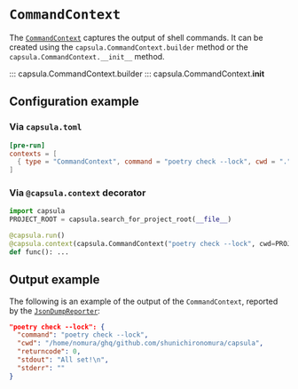 # `CommandContext`

The [`CommandContext`](../../reference/capsula/#capsula.CommandContext) captures the output of shell commands.
It can be created using the `capsula.CommandContext.builder` method or the `capsula.CommandContext.__init__` method.

::: capsula.CommandContext.builder
::: capsula.CommandContext.__init__

## Configuration example

### Via `capsula.toml`

```toml
[pre-run]
contexts = [
  { type = "CommandContext", command = "poetry check --lock", cwd = ".", cwd_relative_to_project_root = true },
]
```

### Via `@capsula.context` decorator

```python
import capsula
PROJECT_ROOT = capsula.search_for_project_root(__file__)

@capsula.run()
@capsula.context(capsula.CommandContext("poetry check --lock", cwd=PROJECT_ROOT), mode="pre")
def func(): ...
```

## Output example

The following is an example of the output of the `CommandContext`, reported by the [`JsonDumpReporter`](../reporters/json_dump.md):

```json
"poetry check --lock": {
  "command": "poetry check --lock",
  "cwd": "/home/nomura/ghq/github.com/shunichironomura/capsula",
  "returncode": 0,
  "stdout": "All set!\n",
  "stderr": ""
}
```
